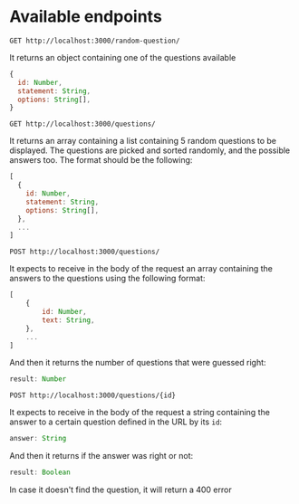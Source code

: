 # Available endpoints

```GET http://localhost:3000/random-question/```

It returns an object containing one of the questions available

```javascript
{
  id: Number,
  statement: String,
  options: String[],
}
```

```GET http://localhost:3000/questions/```

It returns an array containing a list containing 5 random questions to be displayed. The questions are picked and sorted randomly, and the possible answers too. The format should be the following:

```javascript
[
  {
    id: Number,
    statement: String,
    options: String[],
  },
  ...
]
```

```POST http://localhost:3000/questions/```

It expects to receive in the body of the request an array containing the answers to the questions using the following format:
```javascript
[
    {
        id: Number,
        text: String,
    },
    ...
]
```
And then it returns the number of questions that were guessed right:
```javascript
result: Number
```

```POST http://localhost:3000/questions/{id}```

It expects to receive in the body of the request a string containing the answer to a certain question defined in the URL by its `id`:
```javascript
answer: String
```
And then it returns if the answer was right or not:
```javascript
result: Boolean
```
In case it doesn't find the question, it will return a 400 error